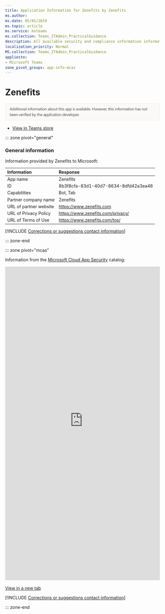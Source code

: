 ```yaml
---
title: Application Information for Zenefits by Zenefits
ms.author: 
ms.date: 05/01/2019
ms.topic: article
ms.service: msteams
ms.collection: Teams_ITAdmin_PracticalGuidance
description: All available security and compliance information information for Zenefits, its data handling policies, its Microsoft Cloud App Security app catalog information, and security/compliance information in the CSA STAR registry.
localization_priority: Normal
MS.collection: Teams_ITAdmin_PracticalGuidance
appliesto:
- Microsoft Teams
zone_pivot_groups: app-info-mcas
---
```

# Zenefits

<p></p><img alt="Non-attested image" src="./images/unattested.png" width="650"/>

* <a href="https://teams.microsoft.com/l/app/8b3f8cfa-83d1-40d7-8634-8dfd42a3ea46" target="_blank">View in Teams store</a>

::: zone pivot="general"

### General information

Information provided by Zenefits to Microsoft:

| **Information** | **Response** |
|:----------------|:-------------|
| App name | Zenefits |
| ID | 8b3f8cfa-83d1-40d7-8634-8dfd42a3ea46 |
| Capabilities | Bot, Tab |
| Partner company name | Zenefits |
| URL of partner website | <https://www.zenefits.com> |
| URL of Privacy Policy | <https://www.zenefits.com/privacy/> |
| URL of Terms of Use | <https://www.zenefits.com/tos/> |

 [!INCLUDE [Corrections or suggestions contact information](./includes/corrections-or-suggestions.md)]

::: zone-end


::: zone pivot="mcas"

Information from the [Microsoft Cloud App Security](https://www.microsoft.com/en-us/enterprise-mobility-security/cloud-app-security) catalog:

<iframe height='1020' title='Microsoft Cloud App Security Information' src='https://3ca685143b5b46b4b0e5266dadf2e97c.codepen.website/#/dashboard/20626' frameborder='no'  style='width: 100%;'></iframe>

<a href="https://3ca685143b5b46b4b0e5266dadf2e97c.codepen.website/#/dashboard/20626" target="_blank">View in a new tab</a>

[!INCLUDE [Corrections or suggestions contact information](./includes/corrections-or-suggestions.md)]

::: zone-end

